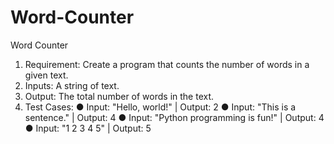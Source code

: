 # Word-Counter

Word Counter
1.	Requirement: Create a program that counts the number of words in a given text.
2.	Inputs: A string of text.
3.	Output: The total number of words in the text.
4.	Test Cases:
●	Input: "Hello, world!" | Output: 2
●	Input: "This is a sentence." | Output: 4
●	Input: "Python programming is fun!" | Output: 4
●	Input: "1 2 3 4 5" | Output: 5
